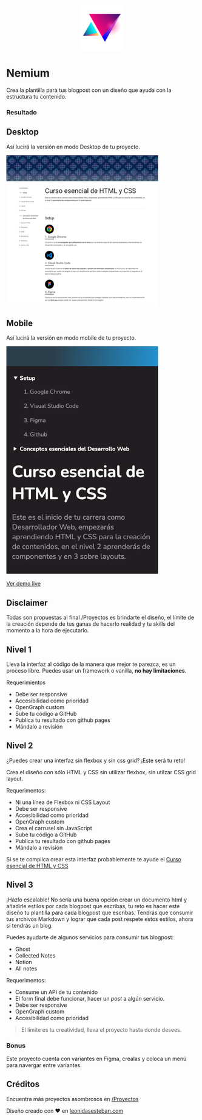 <div align="center">
<img width="120px"  src="https://github.com/no-te-rindas/logo/raw/main/Logo/LeonidasEsteban-destello-envolvente-cuadrada.png" />
</div>


# Nemium


Crea la plantilla para tus blogpost con un diseño que ayuda con la estructura tu contenido. 

### Resultado 

## Desktop

Así lucirá la versión en modo Desktop de tu proyecto.


  <img alt="Vista desktop del proyecto Nemium" width="400px"  src="https://github.com/no-te-rindas/imagenes/blob/main/Readmes/nemium/medium-1.png"/>


## Mobile
Así lucirá la versión en modo mobile de tu proyecto.

  <img alt="Vista mobile del proyecto Nemium" width="400px" src="https://github.com/no-te-rindas/imagenes/blob/main/Readmes/nemium/nemium.png"/>


[Ver demo live](https://leonidasesteban.github.io/curso-esencial-html-css/)


## Disclaimer

Todas son propuestas al final /Proyectos es brindarte el diseño, el límite de la creación depende de tus ganas de hacerlo realidad y tu skills del momento a la hora de ejecutarlo.


## Nivel 1

Lleva la interfaz al código de la manera que mejor te parezca, es un proceso libre.
Puedes usar un framework o vanilla, **no hay limitaciones**.

Requerimientos

- Debe ser responsive
- Accesibilidad como prioridad
- OpenGraph custom
- Sube tu código a GitHub
- Publica tu resultado con github pages
- Mándalo a revisión

## Nivel 2

¿Puedes crear una interfaz sin flexbox y sin css grid? ¡Este será tu reto!

Crea el diseño con sólo HTML y CSS sin utilizar flexbox, sin utilzar CSS grid layout.

Requerimentos:

- Ni una línea de Flexbox ni CSS Layout
- Debe ser responsive
- Accesibilidad como prioridad
- OpenGraph custom
- Crea el carrusel sin JavaScript
- Sube tu código a GitHub
- Publica tu resultado con github pages
- Mándalo a revisión

Si se te complica crear esta interfaz probablemente te ayude el [Curso esencial de HTML y CSS](https://leonidasesteban.com/cursos/html-css-fundamentos)



## Nivel 3

¡Hazlo escalable! 
No sería una buena opción crear un documento html y añadirle estilos por cada blogpost que escribas, tu reto es hacer este diseño tu plantilla para cada blogpost que escribas.
Tendrás que consumir tus archivos Markdown y lograr que cada post respete estos estilos, ahora si tendrás un blog.

Puedes ayudarte de algunos servicios para consumir tus blogpost:
- Ghost
- Collected Notes
- Notion
- All notes

Requerimentos:

- Consume un API de tu contenido
- El form final debe funcionar, hacer un _post_ a algún servicio.
- Debe ser responsive
- OpenGraph custom
- Accesibilidad como prioridad


> El límite es tu creatividad, lleva el proyecto hasta donde desees.


### Bonus

Este proyecto cuenta con variantes en Figma, crealas y coloca un menú para navergar entre variantes.

## Créditos

Encuentra más proyectos asombrosos en [/Proyectos](https://leonidasesteban.com/proyectos)

Diseño creado con ♥️ en [leonidasesteban.com](https://leonidasesteban.com)






